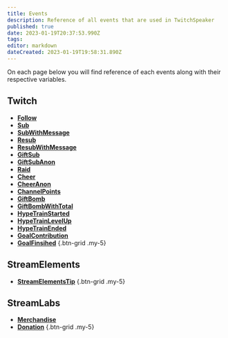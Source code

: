 ```yaml
---
title: Events
description: Reference of all events that are used in TwitchSpeaker
published: true
date: 2023-01-19T20:37:53.990Z
tags: 
editor: markdown
dateCreated: 2023-01-19T19:58:31.890Z
---
```


On each page below you will find reference of each events along with their respective variables.

## Twitch
- [<i class="mdi mdi-account text--twitch"></i> **Follow**](/TwitchSpeaker/Events/Twitch/Follow)
- [<i class="mdi mdi-account-star-outline text--twitch"></i> **Sub**](/TwitchSpeaker/Events/Twitch/Sub)
- [<i class="mdi mdi-account-star-outline text--twitch"></i> **SubWithMessage**](/TwitchSpeaker/Events/Twitch/SubWithMessage)
- [<i class="mdi mdi-account-star text--twitch"></i> **Resub**](/TwitchSpeaker/Events/Twitch/Resub)
- [<i class="mdi mdi-account-star text--twitch"></i> **ResubWithMessage**](/TwitchSpeaker/Events/Twitch/ResubWithMessage)
- [<i class="mdi mdi-gift-outline text--twitch"></i> **GiftSub**](/TwitchSpeaker/Events/Twitch/GiftSub)
- [<i class="mdi mdi-gift-outline text--twitch"></i> **GiftSubAnon**](/TwitchSpeaker/Events/Twitch/GiftSubAnon)
- [<i class="mdi mdi-target-account text--twitch"></i> **Raid**](/TwitchSpeaker/Events/Twitch/Raid)
- [<i class="mdi mdi-diamond-stone text--twitch"></i> **Cheer**](/TwitchSpeaker/Events/Twitch/Cheer)
- [<i class="mdi mdi-diamond-stone text--twitch"></i> **CheerAnon**](/TwitchSpeaker/Events/Twitch/CheerAnon)
- [<i class="mdi mdi-adjust text--twitch"></i> **ChannelPoints**](/TwitchSpeaker/Events/Twitch/ChannelPoints)
- [<i class="mdi mdi-gift text--twitch"></i> **GiftBomb**](/TwitchSpeaker/Events/Twitch/GiftBomb)
- [<i class="mdi mdi-gift text--twitch"></i> **GiftBombWithTotal**](/TwitchSpeaker/Events/Twitch/GiftBombWithTotal)
- [<i class="mdi mdi-train text--twitch"></i> **HypeTrainStarted**](/TwitchSpeaker/Events/Twitch/HypeTrainStarted)
- [<i class="mdi mdi-train text--twitch"></i> **HypeTrainLevelUp**](/TwitchSpeaker/Events/Twitch/HypeTrainLevelUp)
- [<i class="mdi mdi-train text--twitch"></i> **HypeTrainEnded**](/TwitchSpeaker/Events/Twitch/HypeTrainEnded)
- [<i class="mdi mdi-progress-upload text--twitch"></i> **GoalContribution**](/TwitchSpeaker/Events/Twitch/GoalContribution)
- [<i class="mdi mdi-progress-check text--twitch"></i> **GoalFinsihed**](/TwitchSpeaker/Events/Twitch/GoalFinsihed)
{.btn-grid .my-5}

## StreamElements
- [<i class="mdi mdi-cash text--twitch"></i> **StreamElementsTip**](/TwitchSpeaker/Events/StreamElements/StreamElementsTip)
{.btn-grid .my-5}

## StreamLabs
- [<i class="mdi mdi-account text--twitch"></i> **Merchandise**](/TwitchSpeaker/Events/StreamLabs/Merchandise)
- [<i class="mdi mdi-cash text--twitch"></i> **Donation**](/TwitchSpeaker/Events/StreamLabs/Donation)
{.btn-grid .my-5}
